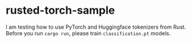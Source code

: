 # rusted-torch-sample

I am testing how to use PyTorch and Huggingface tokenizers from Rust.
Before you run `cargo run`, please train `classification.pt` models.